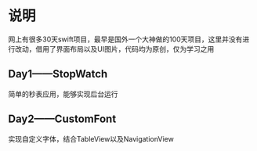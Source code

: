 # 说明
网上有很多30天swift项目，最早是国外一个大神做的100天项目，这里并没有进行改动，借用了界面布局以及UI图片，代码均为原创，仅为学习之用
## Day1——StopWatch
简单的秒表应用，能够实现后台运行
## Day2——CustomFont
实现自定义字体，结合TableView以及NavigationView
